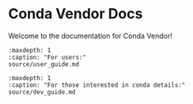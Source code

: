# Conda Vendor Docs

Welcome to the documentation for Conda Vendor!


```{toctree}
:maxdepth: 1
:caption: "For users:"
source/user_guide.md

```

```{toctree}
:maxdepth: 1
:caption: "For those interested in conda details:"
source/dev_guide.md
```
